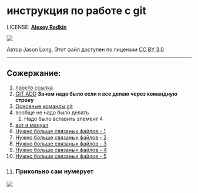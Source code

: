 # инструкция по работе с git

LICENSE: [**Alexey Redkin**](./license.md)


![](./asset/git-logo.png)

Автор Jason Long, Этот файл доступен по лицензии [CC BY 3.0](https://creativecommons.org/licenses/by/3.0/deed.ru)

---

## Сожержание:

1. [просто ссылка](https://www.google.com)
2. [GIT ADD](./add.md) **Зачем надо было если я все делаю через командную строку**
3. [Основные команды git](./gitcomand.md)
4. вообще не надо было делать
   1. Надо было вставить элемент 4
5. [вот и мануал](./manual.md)
6. [Нужно больше связаных файлов - 1](./1.md) 
6. [Нужно больше связаных файлов - 2](./2.md) 
6. [Нужно больше связаных файлов - 3](./3.md) 
6. [Нужно больше связаных файлов - 4](./4.md) 
6. [Нужно больше связаных файлов - 5](./5.md) 
6. ### Прикольно сам нумерует


![](./asset/vse.jpg)
